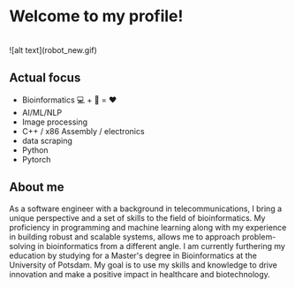 # Welcome to my profile!
<br>
![alt text](robot_new.gif)
<br>

## Actual focus
* Bioinformatics 💻 + 🧬 = ❤️
* AI/ML/NLP
* Image processing
* C++ / x86 Assembly / electronics
* data scraping
* Python
* Pytorch

## About me
As a software engineer with a background in telecommunications, I bring a unique perspective and a set of skills to the field of bioinformatics. My proficiency in programming and machine learning along with my experience in building robust and scalable systems, allows me to approach problem-solving in bioinformatics from a different angle. I am currently furthering my education by studying for a Master's degree in Bioinformatics at the University of Potsdam. My goal is to use my skills and knowledge to drive innovation and make a positive impact in healthcare and biotechnology.
<br>
